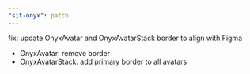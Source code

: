 ```yaml
---
"sit-onyx": patch
---
```


fix: update OnyxAvatar and OnyxAvatarStack border to align with Figma

- OnyxAvatar: remove border
- OnyxAvatarStack: add primary border to all avatars
